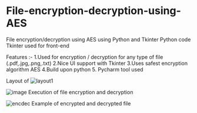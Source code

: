# File-encryption-decryption-using-AES
File encryption/decryption using AES using Python and Tkinter
Python code Tkinter used for front-end

Features :-
1.Used for encryption / decryption for any type of file (.pdf,.jpg,.png,.txt)
2.Nice UI support with Tkinter
3.Uses safest encryption algorithm AES
4.Build upon python 
5. Pycharm tool used



Layout of 
![layout1](https://user-images.githubusercontent.com/51013655/114897507-edc92a00-9e2e-11eb-9870-9a659504b130.png)




![image](https://user-images.githubusercontent.com/51013655/114897424-d8ec9680-9e2e-11eb-90dc-2d1dbd0ad084.png)
Execution of file encryption and decryption


![encdec](https://user-images.githubusercontent.com/51013655/114897518-f0c41a80-9e2e-11eb-8bbf-c33b266ee895.png)
Example of encrypted and decrypted file

